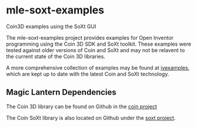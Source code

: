 # mle-soxt-examples
Coin3D examples using the SoXt GUI

The mle-soxt-examples project provides examples for Open Inventor programming using the Coin 3D SDK and SoXt toolkit.
These examples were tested against older versions of Coin and SoXt and may not be relavent to the current state of the
Coin 3D libraries.

A more comprehensive collection of examples may be found at [ivexamples](https://github.com/coin3d/ivexamples), which
are kept up to date with the latest Coin and SoXt technology.

## Magic Lantern Dependencies

The Coin 3D library can be found on Github in the [coin project](https://github.com/magic-lantern-studio/coin)

The Coin SoXt library is also located on Github under the [soxt project](https://github.com/magic-lantern-studio/soxt).
